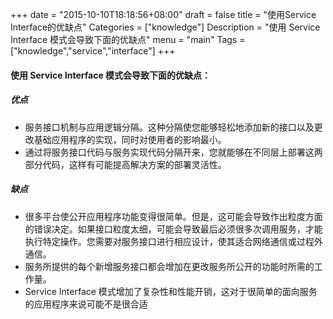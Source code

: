 +++
date = "2015-10-10T18:18:56+08:00"
draft = false
title = "使用Service Interface的优缺点"
Categories = ["knowledge"]
Description = "使用 Service Interface 模式会导致下面的优缺点"
menu = "main"
Tags = ["knowledge","service","interface"]
+++

#### 使用 Service Interface 模式会导致下面的优缺点：

##### 优点
- 服务接口机制与应用逻辑分隔。这种分隔使您能够轻松地添加新的接口以及更改基础应用程序的实现，同时对使用者的影响最小。
- 通过将服务接口代码与服务实现代码分隔开来，您就能够在不同层上部署这两部分代码，这样有可能提高解决方案的部署灵活性。

##### 缺点
- 很多平台使公开应用程序功能变得很简单。但是，这可能会导致作出粒度方面的错误决定。如果接口粒度太细，可能会导致最后必须很多次调用服务，才能执行特定操作。您需要对服务接口进行相应设计，使其适合网络通信或过程外通信。
- 服务所提供的每个新增服务接口都会增加在更改服务所公开的功能时所需的工作量。
- Service Interface 模式增加了复杂性和性能开销，这对于很简单的面向服务的应用程序来说可能不是很合适
